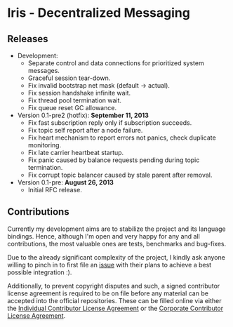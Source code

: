   Iris - Decentralized Messaging
==================================

  Releases
------------
 * Development:
    - Separate control and data connections for prioritized system messages.
    - Graceful session tear-down.
    - Fix invalid bootstrap net mask (default -> actual).
    - Fix session handshake infinite wait.
    - Fix thread pool termination wait.
    - Fix queue reset GC allowance.
 * Version 0.1-pre2 (hotfix): **September 11, 2013**
    - Fix fast subscription reply only if subscription succeeds.
    - Fix topic self report after a node failure.
    - Fix heart mechanism to report errors not panics, check duplicate monitoring.
    - Fix late carrier heartbeat startup.
    - Fix panic caused by balance requests pending during topic termination.
    - Fix corrupt topic balancer caused by stale parent after removal.
 * Version 0.1-pre: **August 26, 2013**
    - Initial RFC release.

  Contributions
-----------------

Currently my development aims are to stabilize the project and its language bindings. Hence, although I'm open and very happy for any and all contributions, the most valuable ones are tests, benchmarks and bug-fixes.

Due to the already significant complexity of the project, I kindly ask anyone willing to pinch in to first file an [issue](https://github.com/karalabe/iris/issues) with their plans to achieve a best possible integration :).

Additionally, to prevent copyright disputes and such, a signed contributor license agreement is required to be on file before any material can be accepted into the official repositories. These can be filled online via either the [Individual Contributor License Agreement](http://iris.karalabe.com/icla) or the [Corporate Contributor License Agreement](http://iris.karalabe.com/ccla).
